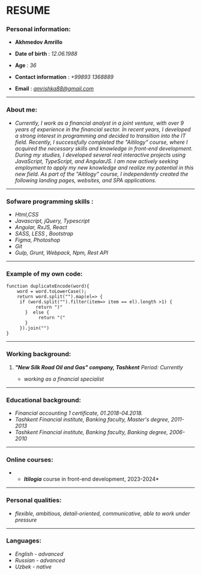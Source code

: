 # RESUME

### Personal information: 

+ **Akhmedov Amrillo**

+ **Date of birth** : *12.06.1988* 

+ **Age** : *36* 

+ **Contact information** : *+99893 1368889* 

+ **Email** : *amrishka88@gmail.com*  

---

### About me: 

+ *Currently, I work as a financial analyst in a joint venture, with over 9 years of experience in the financial sector. In recent years, I developed a strong interest in programming and decided to transition into the IT field. Recently, I successfully completed the "Aitilogy" course, where I acquired the necessary skills and knowledge in front-end development. During my studies, I developed several real interactive projects using JavaScript, TypeScript, and AngularJS. I am now actively seeking employment to apply my new knowledge and realize my potential in this new field. As part of the "Aitilogy" course, I independently created the following landing pages, websites, and SPA applications.* 

---
### Sofware programming skills : 

+ *Html,CSS* 
+ *Javascript, jQuery, Typescript*
+ *Angular, RxJS, React*
+ *SASS, LESS , Bootstrap*
+ *Figma, Photoshop*
+ *Git*
+ *Gulp, Grunt, Webpack, Npm, Rest API*

---

### Example of my own code:

    function duplicateEncode(word){
        word = word.toLowerCase();
        return word.split("").map(el=> {   
         if (word.split("").filter(item=> item == el).length >1) {  
               return ")"
           }  else { 
                return "("
           }
         }).join("")
    }

---

### Working background: 

1.  ***"New Silk Road Oil and Gas" company, Tashkent***                         *Period: Currently*

    + *working as a financial specialist*

---

### Educational background: 

- *Financial accounting 1 certificate, 01.2018-04.2018.*
- *Tashkent Financial institute, Banking faculty, Master's degree, 2011-2013*
- *Tashkent Financial institute, Banking faculty, Banking degree, 2006-2010*

---

### Online courses: 

+  * ***Itilogia*** course in front-end development, 2023-2024*

---

### Personal qualities:     

+ *flexible, ambitious, detail-oriented, communicative, able to work under pressure* 

---

### Languages: 

- *English - advanced*
- *Russian - advanced*
- *Uzbek - native* 

